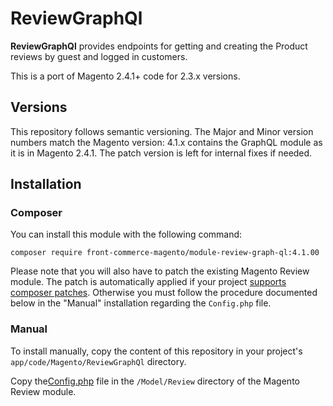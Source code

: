 # ReviewGraphQl

**ReviewGraphQl** provides endpoints for getting and creating the Product reviews by guest and logged in customers.

This is a port of Magento 2.4.1+ code for 2.3.x versions.

## Versions

This repository follows semantic versioning. The Major and Minor version numbers match the Magento version: 4.1.x contains the GraphQL module as it is in Magento 2.4.1. The patch version is left for internal fixes if needed.

## Installation

### Composer

You can install this module with the following command:
```
composer require front-commerce-magento/module-review-graph-ql:4.1.00
```

Please note that you will also have to patch the existing Magento Review module. The patch is automatically applied if your project [supports composer patches](https://github.com/cweagans/composer-patches). Otherwise you must follow the procedure documented below in the "Manual" installation regarding the `Config.php` file.

### Manual

To install manually, copy the content of this repository in your project's `app/code/Magento/ReviewGraphQl` directory.

Copy the[Config.php](https://github.com/magento/magento2/blob/32ed03cad4f2b2abc6ca6e5dc14885cd822c4508/app/code/Magento/Review/Model/Review/Config.php) file in the `/Model/Review` directory of the Magento Review module.
